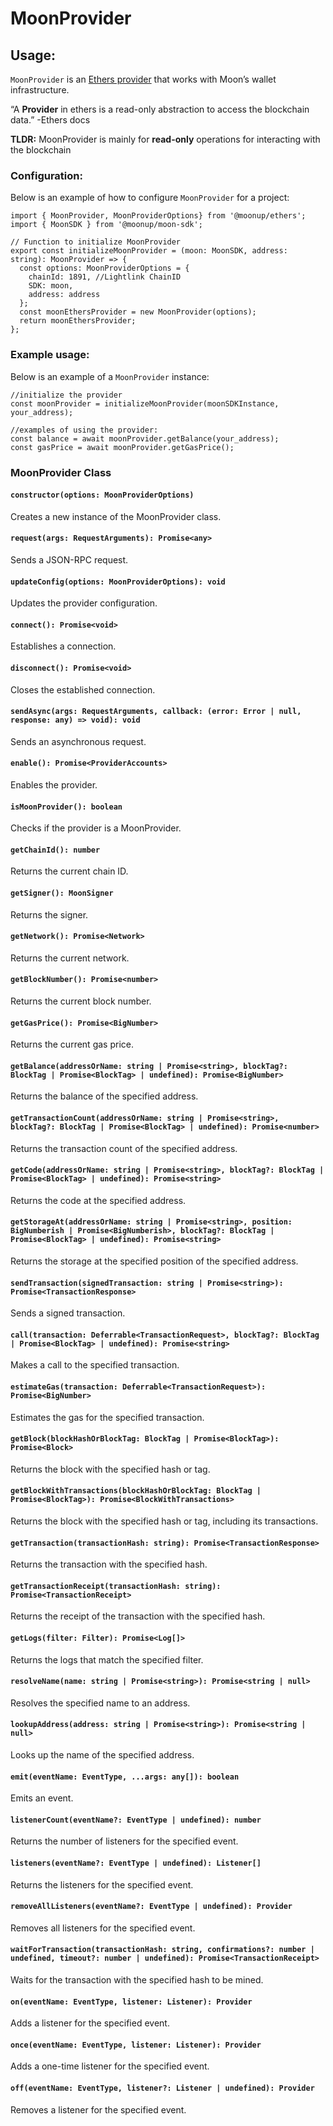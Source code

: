 # MoonProvider

## Usage:

`MoonProvider` is an [Ethers provider](https://docs.ethers.org/v5/api/providers/provider/) that works with Moon’s wallet infrastructure.

“A **Provider** in ethers is a read-only abstraction to access the blockchain data.” -Ethers docs

**TLDR:** MoonProvider is mainly for **read-only** operations for interacting with the blockchain

### Configuration:

Below is an example of how to configure `MoonProvider` for a project:

```tsx
import { MoonProvider, MoonProviderOptions} from '@moonup/ethers';
import { MoonSDK } from '@moonup/moon-sdk'; 

// Function to initialize MoonProvider
export const initializeMoonProvider = (moon: MoonSDK, address: string): MoonProvider => {
  const options: MoonProviderOptions = {
    chainId: 1891, //Lightlink ChainID
    SDK: moon,
    address: address
  };
  const moonEthersProvider = new MoonProvider(options);
  return moonEthersProvider;
};
```

### Example usage:

Below is an example of a `MoonProvider` instance:

```tsx
//initialize the provider
const moonProvider = initializeMoonProvider(moonSDKInstance, your_address);

//examples of using the provider:
const balance = await moonProvider.getBalance(your_address);
const gasPrice = await moonProvider.getGasPrice();
```

### MoonProvider Class

#### `constructor(options: MoonProviderOptions)`

Creates a new instance of the MoonProvider class.

#### `request(args: RequestArguments): Promise<any>`

Sends a JSON-RPC request.

#### `updateConfig(options: MoonProviderOptions): void`

Updates the provider configuration.

#### `connect(): Promise<void>`

Establishes a connection.

#### `disconnect(): Promise<void>`

Closes the established connection.

#### `sendAsync(args: RequestArguments, callback: (error: Error | null, response: any) => void): void`

Sends an asynchronous request.

#### `enable(): Promise<ProviderAccounts>`

Enables the provider.

#### `isMoonProvider(): boolean`

Checks if the provider is a MoonProvider.

#### `getChainId(): number`

Returns the current chain ID.

#### `getSigner(): MoonSigner`

Returns the signer.

#### `getNetwork(): Promise<Network>`

Returns the current network.

#### `getBlockNumber(): Promise<number>`

Returns the current block number.

#### `getGasPrice(): Promise<BigNumber>`

Returns the current gas price.

#### `getBalance(addressOrName: string | Promise<string>, blockTag?: BlockTag | Promise<BlockTag> | undefined): Promise<BigNumber>`

Returns the balance of the specified address.

#### `getTransactionCount(addressOrName: string | Promise<string>, blockTag?: BlockTag | Promise<BlockTag> | undefined): Promise<number>`

Returns the transaction count of the specified address.

#### `getCode(addressOrName: string | Promise<string>, blockTag?: BlockTag | Promise<BlockTag> | undefined): Promise<string>`

Returns the code at the specified address.

#### `getStorageAt(addressOrName: string | Promise<string>, position: BigNumberish | Promise<BigNumberish>, blockTag?: BlockTag | Promise<BlockTag> | undefined): Promise<string>`

Returns the storage at the specified position of the specified address.

#### `sendTransaction(signedTransaction: string | Promise<string>): Promise<TransactionResponse>`

Sends a signed transaction.

#### `call(transaction: Deferrable<TransactionRequest>, blockTag?: BlockTag | Promise<BlockTag> | undefined): Promise<string>`

Makes a call to the specified transaction.

#### `estimateGas(transaction: Deferrable<TransactionRequest>): Promise<BigNumber>`

Estimates the gas for the specified transaction.

#### `getBlock(blockHashOrBlockTag: BlockTag | Promise<BlockTag>): Promise<Block>`

Returns the block with the specified hash or tag.

#### `getBlockWithTransactions(blockHashOrBlockTag: BlockTag | Promise<BlockTag>): Promise<BlockWithTransactions>`

Returns the block with the specified hash or tag, including its transactions.

#### `getTransaction(transactionHash: string): Promise<TransactionResponse>`

Returns the transaction with the specified hash.

#### `getTransactionReceipt(transactionHash: string): Promise<TransactionReceipt>`

Returns the receipt of the transaction with the specified hash.

#### `getLogs(filter: Filter): Promise<Log[]>`

Returns the logs that match the specified filter.

#### `resolveName(name: string | Promise<string>): Promise<string | null>`

Resolves the specified name to an address.

#### `lookupAddress(address: string | Promise<string>): Promise<string | null>`

Looks up the name of the specified address.

#### `emit(eventName: EventType, ...args: any[]): boolean`

Emits an event.

#### `listenerCount(eventName?: EventType | undefined): number`

Returns the number of listeners for the specified event.

#### `listeners(eventName?: EventType | undefined): Listener[]`

Returns the listeners for the specified event.

#### `removeAllListeners(eventName?: EventType | undefined): Provider`

Removes all listeners for the specified event.

#### `waitForTransaction(transactionHash: string, confirmations?: number | undefined, timeout?: number | undefined): Promise<TransactionReceipt>`

Waits for the transaction with the specified hash to be mined.

#### `on(eventName: EventType, listener: Listener): Provider`

Adds a listener for the specified event.

#### `once(eventName: EventType, listener: Listener): Provider`

Adds a one-time listener for the specified event.

#### `off(eventName: EventType, listener?: Listener | undefined): Provider`

Removes a listener for the specified event.
